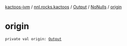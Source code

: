 [kactoos-jvm](../../../index.md) / [nnl.rocks.kactoos](../../index.md) / [Output](../index.md) / [NoNulls](index.md) / [origin](./origin.md)

# origin

`private val origin: `[`Output`](../index.md)